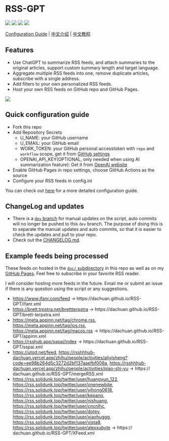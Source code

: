 # RSS-GPT

![](https://img.shields.io/github/last-commit/yinan-c/RSS-GPT/dev?label=updated)
[![](https://img.shields.io/github/actions/workflow/status/yinan-c/RSS-GPT/cron-job.yml?label=cron-job)](https://github.com/yinan-c/RSS-GPT/actions/workflows/cron-job.yml)
[![](https://img.shields.io/github/actions/workflow/status/yinan-c/RSS-GPT/jekyll-gh-pages.yml?label=GitHub%20Pages)](https://github.com/yinan-c/RSS-GPT/actions/workflows/jekyll-gh-pages.yml)
![](https://img.shields.io/github/stars/yinan-c/RSS-GPT)


[Configuration Guide](https://yinan-c.github.io/rss-gpt-manual-en.html) | [中文介绍](README-zh.md) | [中文教程](https://yinan-c.github.io/rss-gpt-manual-zh.html)

## Features

- Use ChatGPT to summarize RSS feeds, and attach summaries to the original articles, support custom summary length and target language.
- Aggregate multiple RSS feeds into one, remove duplicate articles, subscribe with a single address.
- Add filters to your own personalized RSS feeds.
- Host your own RSS feeds on GitHub repo and GitHub Pages.

![](https://i.imgur.com/7darABv.jpg)

## Quick configuration guide

- Fork this repo
- Add Repository Secrets
    - U_NAME: your GitHub username
    - U_EMAIL: your GitHub email
    - WORK_TOKEN: your GitHub personal accesstoken with `repo` and `workflow` scope, get it from [GitHub settings](https://github.com/settings/tokens/new)
    - OPENAI_API_KEY(OPTIONAL, only needed when using AI summarization feature): Get it from [OpenAI website](https://platform.openai.com/account/api-keys)
- Enable GitHub Pages in repo settings, choose GitHub Actions as the source
- Configure your RSS feeds in config.ini

You can check out [here](https://yinan-c.github.io/rss-gpt-manual-en.html) for a more detailed configuration guide.

## ChangeLog and updates

- There is a [`dev` branch](https://github.com/yinan-c/RSS-GPT/tree/dev) for manual updates on the script, auto commits will no longer be pushed to this `dev` branch. The purpose of doing this is to separate the manual updates and auto commits, so that it is easier to check the updates and pull to your repo.
- Check out the [CHANGELOG.md](CHANGELOG.md).

## Example feeds being processed

These feeds on hosted in the [`doc/` subdirectory](https://github.com/yinan-c/RSS-GPT/tree/main/docs) in this repo as well as on my [GitHub Pages](https://yinan-c.github.io/RSS-GPT/). Feel free to subscribe in your favorite RSS reader.

I will consider hosting more feeds in the future. Email me or submit an issue if there is any question using the script or any suggestions.
- https://www.ifanr.com/feed -> https://​dachuan.github.io/RSS-GPT/ifanr.xml
- https://brett.trpstra.net/brettterpstra -> https://​dachuan.github.io/RSS-GPT/brett-terpstra.xml
- https://meta.appinn.net/tag/chrome.rss, https://meta.appinn.net/tag/ios.rss, https://meta.appinn.net/tag/macos.rss -> https://​dachuan.github.io/RSS-GPT/appinn.xml
- https://rsshub.app/sspai/index -> https://​dachuan.github.io/RSS-GPT/sspai.xml
- https://utgd.net/feed, https://rsshhhub-dachuan.vercel.app/zhihu/people/activities/aliyisheng?code=ee98b264d5c3272d2bf137aaefbf006a, https://rsshhhub-dachuan.vercel.app/zhihu/people/activities/piao-shi-yu -> https://​dachuan.github.io/RSS-GPT/mergeRSS.xml
- https://rss.solidunk.top/twitter/user/huangyun_122,  https://rss.solidunk.top/twitter/user/onenewbite,  https://rss.solidunk.top/twitter/user/yihong0618,  https://rss.solidunk.top/twitter/user/kepano,  https://rss.solidunk.top/twitter/user/nishuang,  https://rss.solidunk.top/twitter/user/cncnlhc,  https://rss.solidunk.top/twitter/user/dotey,  https://rss.solidunk.top/twitter/user/xiaohuggg,  https://rss.solidunk.top/twitter/user/vista8,  https://rss.solidunk.top/twitter/user/alexxubyte -> https://​dachuan.github.io/RSS-GPT/XFeed.xml
